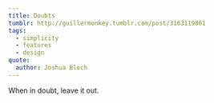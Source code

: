 ```yaml
---
title: Doubts
tumblr: http://guillermonkey.tumblr.com/post/3163119861
tags:
  - simplicity
  - features
  - design
quote:
  author: Joshua Bloch
---
```


When in doubt, leave it out.
